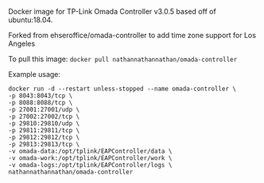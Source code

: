 Docker image for TP-Link Omada Controller v3.0.5 based off of ubuntu:18.04.

Forked from ehseroffice/omada-controller to add time zone support for Los Angeles

To pull this image: `docker pull nathannathannathan/omada-controller`

Example usage:

```
docker run -d --restart unless-stopped --name omada-controller \
-p 8043:8043/tcp \
-p 8088:8088/tcp \
-p 27001:27001/udp \
-p 27002:27002/tcp \
-p 29810:29810/udp \
-p 29811:29811/tcp \
-p 29812:29812/tcp \
-p 29813:29813/tcp \
-v omada-data:/opt/tplink/EAPController/data \
-v omada-work:/opt/tplink/EAPController/work \
-v omada-logs:/opt/tplink/EAPController/logs \
nathannathannathan/omada-controller
```
